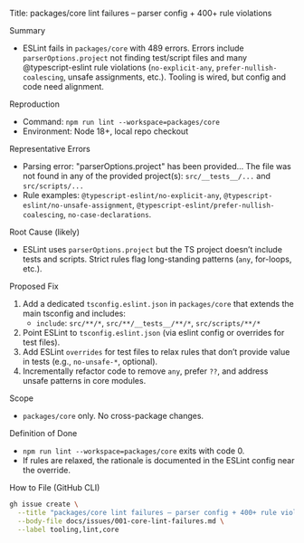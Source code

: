 Title: packages/core lint failures – parser config + 400+ rule violations

Summary
- ESLint fails in `packages/core` with 489 errors. Errors include `parserOptions.project` not finding test/script files and many @typescript-eslint rule violations (`no-explicit-any`, `prefer-nullish-coalescing`, unsafe assignments, etc.). Tooling is wired, but config and code need alignment.

Reproduction
- Command: `npm run lint --workspace=packages/core`
- Environment: Node 18+, local repo checkout

Representative Errors
- Parsing error: "parserOptions.project" has been provided... The file was not found in any of the provided project(s): `src/__tests__/...` and `src/scripts/...`
- Rule examples: `@typescript-eslint/no-explicit-any`, `@typescript-eslint/no-unsafe-assignment`, `@typescript-eslint/prefer-nullish-coalescing`, `no-case-declarations`.

Root Cause (likely)
- ESLint uses `parserOptions.project` but the TS project doesn’t include tests and scripts. Strict rules flag long-standing patterns (`any`, for-loops, etc.).

Proposed Fix
1) Add a dedicated `tsconfig.eslint.json` in `packages/core` that extends the main tsconfig and includes:
   - `include`: `src/**/*`, `src/**/__tests__/**/*`, `src/scripts/**/*`
2) Point ESLint to `tsconfig.eslint.json` (via eslint config or overrides for test files).
3) Add ESLint `overrides` for test files to relax rules that don’t provide value in tests (e.g., `no-unsafe-*`, optional).
4) Incrementally refactor code to remove `any`, prefer `??`, and address unsafe patterns in core modules.

Scope
- `packages/core` only. No cross-package changes.

Definition of Done
- `npm run lint --workspace=packages/core` exits with code 0.
- If rules are relaxed, the rationale is documented in the ESLint config near the override.

How to File (GitHub CLI)
```bash
gh issue create \
  --title "packages/core lint failures – parser config + 400+ rule violations" \
  --body-file docs/issues/001-core-lint-failures.md \
  --label tooling,lint,core
```

